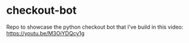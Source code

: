 # checkout-bot
Repo to showcase the python checkout bot that I've build in this video: https://youtu.be/M3OiYDQcy1g
